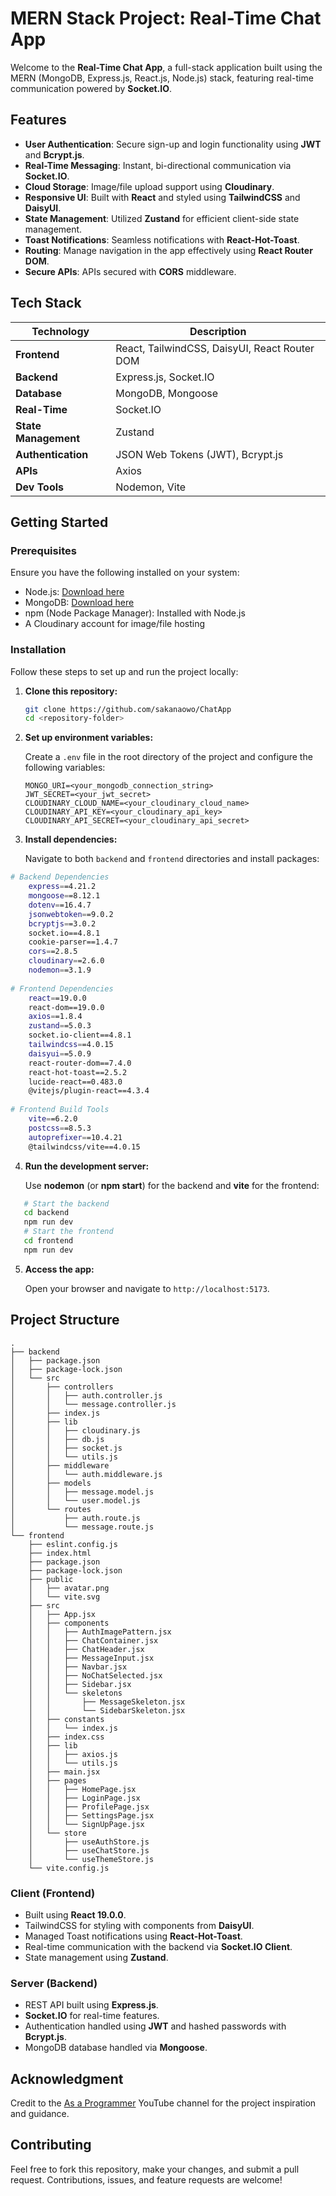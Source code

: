 # MERN Stack Project: Real-Time Chat App

Welcome to the **Real-Time Chat App**, a full-stack application built using the MERN (MongoDB, Express.js, React.js, Node.js) stack, featuring real-time communication powered by **Socket.IO**.

## Features

- **User Authentication**: Secure sign-up and login functionality using **JWT** and **Bcrypt.js**.
- **Real-Time Messaging**: Instant, bi-directional communication via **Socket.IO**.
- **Cloud Storage**: Image/file upload support using **Cloudinary**.
- **Responsive UI**: Built with **React** and styled using **TailwindCSS** and **DaisyUI**.
- **State Management**: Utilized **Zustand** for efficient client-side state management.
- **Toast Notifications**: Seamless notifications with **React-Hot-Toast**.
- **Routing**: Manage navigation in the app effectively using **React Router DOM**.
- **Secure APIs**: APIs secured with **CORS** middleware.

## Tech Stack

| **Technology**       | **Description**                               |
| -------------------- | --------------------------------------------- |
| **Frontend**         | React, TailwindCSS, DaisyUI, React Router DOM |
| **Backend**          | Express.js, Socket.IO                         |
| **Database**         | MongoDB, Mongoose                             |
| **Real-Time**        | Socket.IO                                     |
| **State Management** | Zustand                                       |
| **Authentication**   | JSON Web Tokens (JWT), Bcrypt.js              |
| **APIs**             | Axios                                         |
| **Dev Tools**        | Nodemon, Vite                                 |

## Getting Started

### Prerequisites

Ensure you have the following installed on your system:

- Node.js: [Download here](https://nodejs.org/)
- MongoDB: [Download here](https://www.mongodb.com/try/download/community)
- npm (Node Package Manager): Installed with Node.js
- A Cloudinary account for image/file hosting

### Installation

Follow these steps to set up and run the project locally:

1. **Clone this repository:**
   ```bash
   git clone https://github.com/sakanaowo/ChatApp   
   cd <repository-folder>  
   ```

2. **Set up environment variables:**

   Create a `.env` file in the root directory of the project and configure the following variables:

   ```env  
   MONGO_URI=<your_mongodb_connection_string>  
   JWT_SECRET=<your_jwt_secret>   
   CLOUDINARY_CLOUD_NAME=<your_cloudinary_cloud_name>   
   CLOUDINARY_API_KEY=<your_cloudinary_api_key>   
   CLOUDINARY_API_SECRET=<your_cloudinary_api_secret>   
   ```  
3. **Install dependencies:**

   Navigate to both `backend` and `frontend` directories and install packages:

```bash  
# Backend Dependencies  
	express==4.21.2  
	mongoose==8.12.1  
	dotenv==16.4.7  
	jsonwebtoken==9.0.2  
	bcryptjs==3.0.2  
	socket.io==4.8.1  
	cookie-parser==1.4.7  
	cors==2.8.5  
	cloudinary==2.6.0  
	nodemon==3.1.9  
	
# Frontend Dependencies  
	react==19.0.0  
	react-dom==19.0.0  
	axios==1.8.4  
	zustand==5.0.3  
	socket.io-client==4.8.1  
	tailwindcss==4.0.15  
	daisyui==5.0.9  
	react-router-dom==7.4.0  
	react-hot-toast==2.5.2  
	lucide-react==0.483.0  
	@vitejs/plugin-react==4.3.4  
	  
# Frontend Build Tools   
	vite==6.2.0  
	postcss==8.5.3  
	autoprefixer==10.4.21  
	@tailwindcss/vite==4.0.15  
```  

4. **Run the development server:**

   Use **nodemon** (or **npm start**) for the backend and **vite** for the frontend:
```bash   
   # Start the backend   
   cd backend   
   npm run dev  
   # Start the frontend   
   cd frontend   
   npm run dev   
```  
5. **Access the app:**

   Open your browser and navigate to `http://localhost:5173`.

## Project Structure
```
.
├── backend
│   ├── package.json
│   ├── package-lock.json
│   └── src
│       ├── controllers
│       │   ├── auth.controller.js
│       │   └── message.controller.js
│       ├── index.js
│       ├── lib
│       │   ├── cloudinary.js
│       │   ├── db.js
│       │   ├── socket.js
│       │   └── utils.js
│       ├── middleware
│       │   └── auth.middleware.js
│       ├── models
│       │   ├── message.model.js
│       │   └── user.model.js
│       └── routes
│           ├── auth.route.js
│           └── message.route.js
└── frontend
    ├── eslint.config.js
    ├── index.html
    ├── package.json
    ├── package-lock.json
    ├── public
    │   ├── avatar.png
    │   └── vite.svg
    ├── src
    │   ├── App.jsx
    │   ├── components
    │   │   ├── AuthImagePattern.jsx
    │   │   ├── ChatContainer.jsx
    │   │   ├── ChatHeader.jsx
    │   │   ├── MessageInput.jsx
    │   │   ├── Navbar.jsx
    │   │   ├── NoChatSelected.jsx
    │   │   ├── Sidebar.jsx
    │   │   └── skeletons
    │   │       ├── MessageSkeleton.jsx
    │   │       └── SidebarSkeleton.jsx
    │   ├── constants
    │   │   └── index.js
    │   ├── index.css
    │   ├── lib
    │   │   ├── axios.js
    │   │   └── utils.js
    │   ├── main.jsx
    │   ├── pages
    │   │   ├── HomePage.jsx
    │   │   ├── LoginPage.jsx
    │   │   ├── ProfilePage.jsx
    │   │   ├── SettingsPage.jsx
    │   │   └── SignUpPage.jsx
    │   └── store
    │       ├── useAuthStore.js
    │       ├── useChatStore.js
    │       └── useThemeStore.js
    └── vite.config.js
```

### Client (Frontend)

- Built using **React 19.0.0**.
- TailwindCSS for styling with components from **DaisyUI**.
- Managed Toast notifications using **React-Hot-Toast**.
- Real-time communication with the backend via **Socket.IO Client**.
- State management using **Zustand**.

### Server (Backend)

- REST API built using **Express.js**.
- **Socket.IO** for real-time features.
- Authentication handled using **JWT** and hashed passwords with **Bcrypt.js**.
- MongoDB database handled via **Mongoose**.

## Acknowledgment

Credit to the [As a Programmer](https://www.youtube.com/watch?v=ntKkVrQqBYY) YouTube channel for the project inspiration  
and guidance.

## Contributing

Feel free to fork this repository, make your changes, and submit a pull request. Contributions, issues, and feature requests are welcome!  
